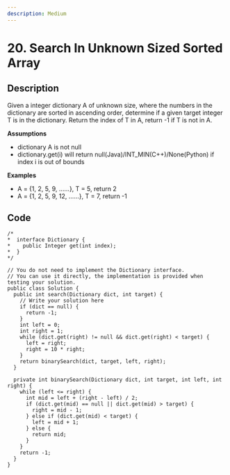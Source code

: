 ```yaml
---
description: Medium
---
```


# 20. Search In Unknown Sized Sorted Array

## Description

Given a integer dictionary A of unknown size, where the numbers in the dictionary are sorted in ascending order, determine if a given target integer T is in the dictionary. Return the index of T in A, return -1 if T is not in A.

**Assumptions**

* dictionary A is not null
* dictionary.get\(i\) will return null\(Java\)/INT\_MIN\(C++\)/None\(Python\) if index i is out of bounds

**Examples**

* A = {1, 2, 5, 9, ......}, T = 5, return 2
* A = {1, 2, 5, 9, 12, ......}, T = 7, return -1

## Code

```text
/*
*  interface Dictionary {
*    public Integer get(int index);
*  }
*/

// You do not need to implement the Dictionary interface.
// You can use it directly, the implementation is provided when testing your solution.
public class Solution {
  public int search(Dictionary dict, int target) {
    // Write your solution here
    if (dict == null) {
      return -1;
    }
    int left = 0;
    int right = 1;
    while (dict.get(right) != null && dict.get(right) < target) {
      left = right;
      right = 10 * right;
    }
    return binarySearch(dict, target, left, right);
  }

  private int binarySearch(Dictionary dict, int target, int left, int right) {
    while (left <= right) {
      int mid = left + (right - left) / 2;
      if (dict.get(mid) == null || dict.get(mid) > target) {
        right = mid - 1;
      } else if (dict.get(mid) < target) {
        left = mid + 1;
      } else {
        return mid;
      }
    }
    return -1;
  }
}
```


